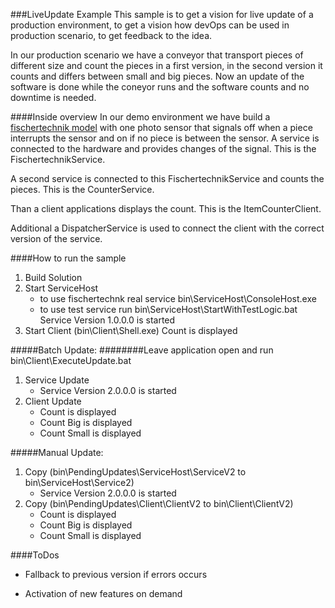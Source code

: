 ###LiveUpdate Example
This sample is to get a vision for live update of a production environment,
to get a vision how devOps can be used in production scenario,
to get feedback to the idea.

In our production scenario we have a conveyor that transport pieces of different size and count the
pieces in a first version, in the second version it counts and differs between small and big pieces.
Now an update of the software is done while the coneyor runs and the software counts and no downtime is needed.

####Inside overview
In our demo environment we have build a [fischertechnik model](http://www.fischertechnik.de/en/Home/products/industry.aspx) with one photo sensor that signals off
 when a piece interrupts the sensor and on if no piece is between the sensor. A service is connected to 
the hardware and provides changes of the signal. This is the FischertechnikService. 

A second service is connected to this FischertechnikService and counts the pieces. This is the CounterService.

Than a client applications displays the count. This is the ItemCounterClient.

Additional a DispatcherService is used to connect the client with the correct version of the service.


####How to run the sample
1. Build Solution
2. Start ServiceHost
	* to use fischertechnk real service bin\ServiceHost\ConsoleHost.exe
	* to use test service run bin\ServiceHost\StartWithTestLogic.bat
	Service Version 1.0.0.0 is started
3. Start Client (bin\Client\Shell.exe)
	Count is displayed

#####Batch Update:
########Leave application open and run bin\Client\ExecuteUpdate.bat
1. Service Update
	* Service Version 2.0.0.0 is started
2. Client Update
	* Count is displayed
	* Count Big is displayed
	* Count Small is displayed 

#####Manual Update:
1. Copy (bin\PendingUpdates\ServiceHost\ServiceV2 to bin\ServiceHost\Service2)
	* Service Version 2.0.0.0 is started
2. Copy (bin\PendingUpdates\Client\ClientV2 to bin\Client\ClientV2)
	* Count is displayed
	* Count Big is displayed
	* Count Small is displayed 

####ToDos
* Fallback to previous version if errors occurs

* Activation of new features on demand 
